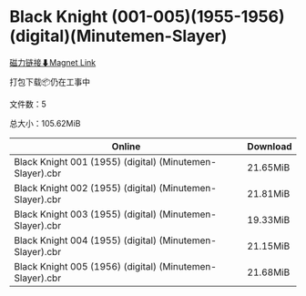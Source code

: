 # Black Knight (001-005)(1955-1956)(digital)(Minutemen-Slayer)

[磁力链接⬇Magnet Link](magnet:?xt=urn:btih:d4b53b02be367ee99dd1849fafd87d62a3764df5&dn=Black%20Knight%20%28001-005%29%281955-1956%29%28digital%29%28Minutemen-Slayer%29)

打包下载📦仍在工事中

文件数：5

总大小：105.62MiB

Online | Download
--- | ---
Black Knight 001 (1955) (digital) (Minutemen-Slayer).cbr | 21.65MiB
Black Knight 002 (1955) (digital) (Minutemen-Slayer).cbr | 21.81MiB
Black Knight 003 (1955) (digital) (Minutemen-Slayer).cbr | 19.33MiB
Black Knight 004 (1955) (digital) (Minutemen-Slayer).cbr | 21.15MiB
Black Knight 005 (1956) (digital) (Minutemen-Slayer).cbr | 21.68MiB